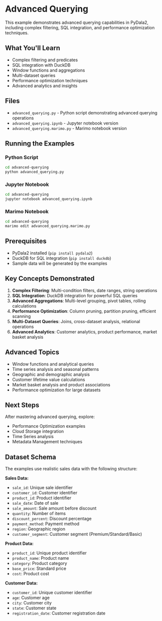 # Advanced Querying

This example demonstrates advanced querying capabilities in PyDala2, including complex filtering, SQL integration, and performance optimization techniques.

## What You'll Learn

- Complex filtering and predicates
- SQL integration with DuckDB
- Window functions and aggregations
- Multi-dataset queries
- Performance optimization techniques
- Advanced analytics and insights

## Files

- `advanced_querying.py` - Python script demonstrating advanced querying operations
- `advanced_querying.ipynb` - Jupyter notebook version
- `advanced_querying.marimo.py` - Marimo notebook version

## Running the Examples

### Python Script
```bash
cd advanced-querying
python advanced_querying.py
```

### Jupyter Notebook
```bash
cd advanced-querying
jupyter notebook advanced_querying.ipynb
```

### Marimo Notebook
```bash
cd advanced-querying
marimo edit advanced_querying.marimo.py
```

## Prerequisites

- PyDala2 installed (`pip install pydala2`)
- DuckDB for SQL integration (`pip install duckdb`)
- Sample data will be generated by the examples

## Key Concepts Demonstrated

1. **Complex Filtering**: Multi-condition filters, date ranges, string operations
2. **SQL Integration**: DuckDB integration for powerful SQL queries
3. **Advanced Aggregations**: Multi-level grouping, pivot tables, rolling calculations
4. **Performance Optimization**: Column pruning, partition pruning, efficient scanning
5. **Multi-Dataset Queries**: Joins, cross-dataset analysis, relational operations
6. **Advanced Analytics**: Customer analytics, product performance, market basket analysis

## Advanced Topics

- Window functions and analytical queries
- Time series analysis and seasonal patterns
- Geographic and demographic analysis
- Customer lifetime value calculations
- Market basket analysis and product associations
- Performance optimization for large datasets

## Next Steps

After mastering advanced querying, explore:
- Performance Optimization examples
- Cloud Storage integration
- Time Series analysis
- Metadata Management techniques

## Dataset Schema

The examples use realistic sales data with the following structure:

**Sales Data:**
- `sale_id`: Unique sale identifier
- `customer_id`: Customer identifier
- `product_id`: Product identifier
- `sale_date`: Date of sale
- `sale_amount`: Sale amount before discount
- `quantity`: Number of items
- `discount_percent`: Discount percentage
- `payment_method`: Payment method
- `region`: Geographic region
- `customer_segment`: Customer segment (Premium/Standard/Basic)

**Product Data:**
- `product_id`: Unique product identifier
- `product_name`: Product name
- `category`: Product category
- `base_price`: Standard price
- `cost`: Product cost

**Customer Data:**
- `customer_id`: Unique customer identifier
- `age`: Customer age
- `city`: Customer city
- `state`: Customer state
- `registration_date`: Customer registration date